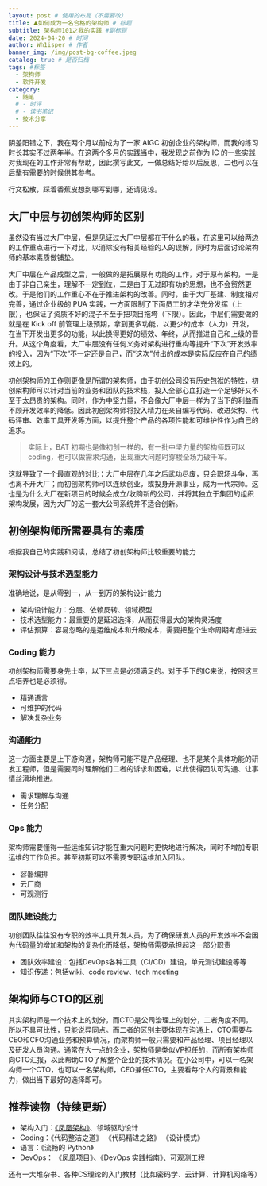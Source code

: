 ```yaml
---
layout: post # 使用的布局（不需要改）
title: ⛰如何成为一名合格的架构师 # 标题
subtitle: 架构师101之我的实践 #副标题
date: 2024-04-20 # 时间
author: Wh1isper # 作者
banner_img: /img/post-bg-coffee.jpeg
catalog: true # 是否归档
tags: #标签
  - 架构师
  - 软件开发
category:
  - 随笔
  # - 时评
  # - 读书笔记
  - 技术分享
---
```


阴差阳错之下，我在两个月以前成为了一家 AIGC 初创企业的架构师，而我的练习时长其实不过两年半。在这两个多月的实践当中，我发现之前作为 IC 的一些实践对我现在的工作非常有帮助，因此撰写此文，一做总结好给以后反思，二也可以在后辈有需要的时候供其参考。

行文松散，踩着香蕉皮想到哪写到哪，还请见谅。

## 大厂中层与初创架构师的区别

虽然没有当过大厂中层，但是见证过大厂中层都在干什么的我，在这里可以给两边的工作重点进行一下对比，以消除没有相关经验的人的误解，同时为后面讨论架构师的基本素质做铺垫。

大厂中层在产品成型之后，一般做的是拓展原有功能的工作，对于原有架构，一是由于非自己亲生，理解不一定到位，二是由于无过即有功的思想，也不会贸然更改。于是他们的工作重心不在于推进架构的改善。同时，由于大厂基建、制度相对完善，通过企业级的 PUA 实践，一方面限制了下面员工的才华充分发挥（上限），也保证了资质不好的混子不至于把项目拖垮（下限）。因此，中层们需要做的就是在 Kick off 前管理上级预期，拿到更多功能，以更少的成本（人力）开发，在当下开发出更多的功能，以此换得更好的绩效、年终，从而推进自己和上级的晋升。从这个角度看，大厂中层没有任何义务对架构进行重构等提升“下次”开发效率的投入，因为“下次”不一定还是自己，而“这次”付出的成本是实际反应在自己的绩效上的。

初创架构师的工作则更像是所谓的架构师，由于初创公司没有历史包袱的特性，初创架构师可以针对当前的业务和团队的技术栈，投入全部心血打造一个足够好又不至于太昂贵的架构。同时，作为中坚力量，不会像大厂中层一样为了当下的利益而不顾开发效率的降低。因此初创架构师将投入精力在亲自编写代码、改进架构、代码评审、效率工具开发等方面，以提升整个产品的各项性能和可维护性作为自己的追求。

> 实际上，BAT 初期也是像初创一样的，有一批中坚力量的架构师既可以 coding，也可以做需求沟通，出现重大问题时穿梭全场力破千军。

这就导致了一个最直观的对比：大厂中层在几年之后武功尽废，只会职场斗争，再也离不开大厂；而初创架构师可以连续创业，或投身开源事业，成为一代宗师。这也是为什么大厂在新项目的时候会成立/收购新的公司，并将其独立于集团的组织架构发展，因为大厂的这一套大公司系统并不适合创新。

## 初创架构师所需要具有的素质

根据我自己的实践和阅读，总结了初创架构师比较重要的能力

### 架构设计与技术选型能力

准确地说，是从零到一，从一到万的架构设计能力

- 架构设计能力：分层、依赖反转、领域模型
- 技术选型能力：最重要的是延迟选择，从而获得最大的架构灵活度
- 评估预算：容易忽略的是运维成本和升级成本，需要把整个生命周期考虑进去

### Coding 能力

初创架构师需要身先士卒，以下三点是必须满足的。对于手下的IC来说，按照这三点培养也是必须得。

- 精通语言
- 可维护的代码
- 解决复杂业务

### 沟通能力

这一方面主要是上下游沟通，架构师可能不是产品经理、也不是某个具体功能的研发工程师，但是需要同时理解他们二者的诉求和困难，以此使得团队可沟通、让事情丝滑地推进。

- 需求理解与沟通
- 任务分配

### Ops 能力

架构师需要懂得一些运维知识才能在重大问题时更快地进行解决，同时不增加专职运维的工作负担。甚至初期可以不需要专职运维加入团队。

- 容器编排
- 云厂商
- 可观测行

### 团队建设能力

初创团队往往没有专职的效率工具开发人员，为了确保研发人员的开发效率不会因为代码量的增加和架构的复杂化而降低，架构师需要承担起这一部分职责

- 团队效率建设：包括DevOps各种工具（CI/CD）建设，单元测试建设等等
- 知识传递：包括wiki、code review、tech meeting


## 架构师与CTO的区别

其实架构师是一个技术上的划分，而CTO是公司治理上的划分，二者角度不同，所以不具可比性，只能说异同点。而二者的区别主要体现在沟通上，CTO需要与CEO和CFO沟通业务和预算情况，而架构师一般只需要和产品经理、项目经理以及研发人员沟通。通常在大一点的企业，架构师是类似VP担任的，而所有架构师向CTO汇报，以此帮助CTO了解整个企业的技术情况。在小公司中，可以一名架构师一个CTO，也可以一名架构师，CEO兼任CTO，主要看每个人的背景和能力，做出当下最好的选择即可。

## 推荐读物（持续更新）

- 架构入门：[《凤凰架构》](https://icyfenix.cn/)、领域驱动设计
- Coding：《代码整洁之道》 《代码精进之路》 《设计模式》
- 语言：《流畅的 Python》
- DevOps： 《凤凰项目》、《DevOps 实践指南》、可观测工程

还有一大堆杂书、各种CS理论的入门教材（比如密码学、云计算、计算机网络等）
